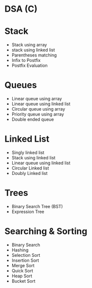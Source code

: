 # DSA (C)

# Stack
- Stack using array<br/>
- stack using linked list<br/>
- Parentheses matching<br/>
- Infix to Postfix<br/>
- Postfix Evaluation<br/>

# Queues
- Linear queue using array<br/>
- Linear queue using linked list<br/>
- Circular queue using array<br/>
- Priority queue using array<br/>
- Double ended queue<br/>

# Linked List
- Singly linked list<br/>
- Stack using linked list<br/>
- Linear queue using linked list<br/>
- Circular Linked list<br/>
- Doubly Linked list<br/>

# Trees
- Binary Search Tree (BST)<br/>
- Expression Tree<br/>

# Searching & Sorting
- Binary Search<br/>
- Hashing<br/>
- Selection Sort<br/>
- Insertion Sort<br/>
- Merge Sort<br/>
- Quick Sort<br/>
- Heap Sort<br/>
- Bucket Sort

